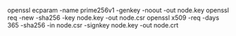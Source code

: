 openssl ecparam -name prime256v1 -genkey -noout -out node.key
openssl req -new -sha256 -key node.key -out node.csr
openssl x509 -req -days 365 -sha256 -in node.csr -signkey node.key -out node.crt